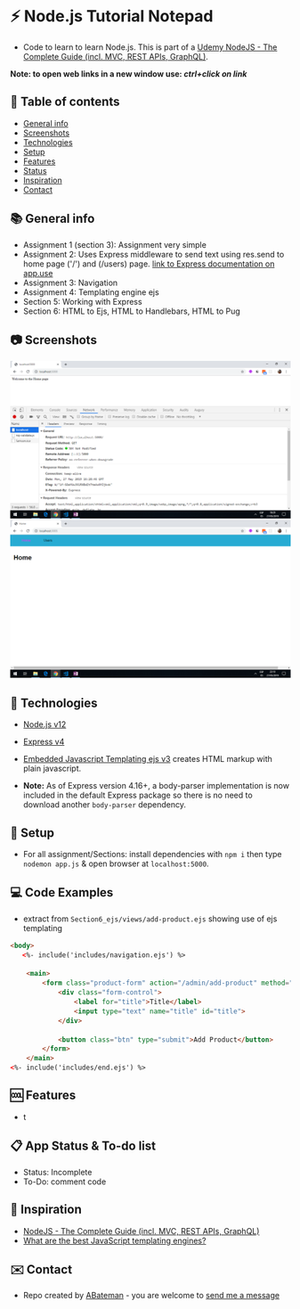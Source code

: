 # :zap: Node.js Tutorial Notepad

* Code to learn to learn Node.js. This is part of a [Udemy NodeJS - The Complete Guide (incl. MVC, REST APIs, GraphQL)](https://www.udemy.com/nodejs-the-complete-guide/).

**Note: to open web links in a new window use: _ctrl+click on link_**

## :page_facing_up: Table of contents

* [General info](#general-info)
* [Screenshots](#screenshots)
* [Technologies](#technologies)
* [Setup](#setup)
* [Features](#features)
* [Status](#status)
* [Inspiration](#inspiration)
* [Contact](#contact)

## :books: General info

* Assignment 1 (section 3): Assignment very simple
* Assignment 2: Uses Express middleware to send text using res.send to home page ('/') and (/users) page. [link to Express documentation on app.use](http://expressjs.com/es/api.html#app.use)
* Assignment 3: Navigation
* Assignment 4: Templating engine ejs
* Section 5: Working with Express
* Section 6: HTML to Ejs, HTML to Handlebars, HTML to Pug

## :camera: Screenshots

![screenprint](./img/Assignment2.png)
![screenprint](./img/Assignment3.png)

## :signal_strength: Technologies

* [Node.js v12](https://nodejs.org)
* [Express v4](https://www.npmjs.com/package/express)
* [Embedded Javascript Templating ejs v3](https://ejs.co/) creates HTML markup with plain javascript.

* **Note:** As of Express version 4.16+, a body-parser implementation is now included in the default Express package so there is no need to download another `body-parser` dependency.

## :floppy_disk: Setup

* For all assignment/Sections: install dependencies with `npm i` then type `nodemon app.js` & open browser at `localhost:5000`.

## :computer: Code Examples

* extract from `Section6_ejs/views/add-product.ejs` showing use of ejs templating

```html
<body>
   <%- include('includes/navigation.ejs') %>

    <main>
        <form class="product-form" action="/admin/add-product" method="POST">
            <div class="form-control">
                <label for="title">Title</label>
                <input type="text" name="title" id="title">
            </div>

            <button class="btn" type="submit">Add Product</button>
        </form>
    </main>
<%- include('includes/end.ejs') %>
```

## :cool: Features

* t

## :clipboard: App Status & To-do list

* Status: Incomplete
* To-Do: comment code

## :clap: Inspiration

* [NodeJS - The Complete Guide (incl. MVC, REST APIs, GraphQL)](https://www.udemy.com/nodejs-the-complete-guide/)
* [What are the best JavaScript templating engines?](https://www.slant.co/topics/51/~best-javascript-templating-engines#26)

## :envelope: Contact

* Repo created by [ABateman](https://www.andrewbateman.org) - you are welcome to [send me a message](https://andrewbateman.org/contact)

